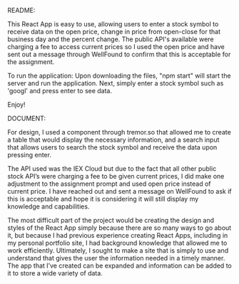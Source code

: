 README: 

This React App is easy to use, allowing users to enter a stock symbol to receive data on the open price, change in price from open-close for that business day and the percent change. The public API's available were charging a fee to access current prices so I used the open price and have sent out a message through WellFound to confirm that this is acceptable for the assignment. 

To run the application: Upon downloading the files, "npm start" will start the server and run the application. Next, simply enter a stock symbol such as 'googl' and press enter to see data.

Enjoy! 






DOCUMENT: 

For design, I used a component through tremor.so that allowed me to create a table that would display the necessary information, and a search input that allows users to search the stock symbol and receive the data upon pressing enter.

The API used was the IEX Cloud but due to the fact that all other public stock API’s were charging a fee to be given current prices, I did make one adjustment to the assignment prompt and used open price instead of current price. I have reached out and sent a message on WellFound to ask if this is acceptable and hope it is considering it will still display my knowledge and capabilities. 

The most difficult part of the project would be creating the design and styles of the React App simply because there are so many ways to go about it, but because I had previous experience creating React Apps, including in my personal portfolio site, I had background knowledge that allowed me to work efficiently. Ultimately, I sought to make a site that is simply to use and understand that gives the user the information needed in a timely manner. The app that I’ve created can be expanded and information can be added to it to store a wide variety of data. 

